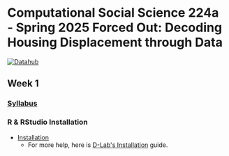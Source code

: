 # Computational Social Science 224a 	- Spring 2025 Forced Out: Decoding Housing Displacement through Data
[![Datahub](https://img.shields.io/badge/launch-datahub-blue)](https://r.datahub.berkeley.edu/hub/user-redirect/git-pull?repo=https%3A%2F%2Fgithub.com%2Fevictionresearch%2Fcompss-244a&urlpath=rstudio%2F&branch=main)
## Week 1
### [Syllabus](https://docs.google.com/document/d/1LPh1FuUM_OkRf-_Bm6qoioWURCxZ9yJi4zrzrqH9e0c/edit?tab=t.0)
### R & RStudio Installation 
* [Installation](https://posit.co/download/rstudio-desktop/)
    * For more help, here is [D-Lab's Installation](https://github.com/dlab-berkeley/r-fundamentals?tab=readme-ov-file#installation-instructions) guide.
